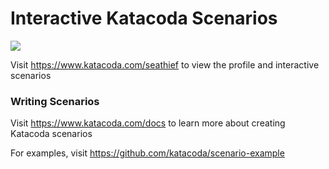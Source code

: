# Interactive Katacoda Scenarios

[![](http://shields.katacoda.com/katacoda/seathief/count.svg)](https://www.katacoda.com/seathief "Get your profile on Katacoda.com")

Visit https://www.katacoda.com/seathief to view the profile and interactive scenarios

### Writing Scenarios
Visit https://www.katacoda.com/docs to learn more about creating Katacoda scenarios

For examples, visit https://github.com/katacoda/scenario-example
